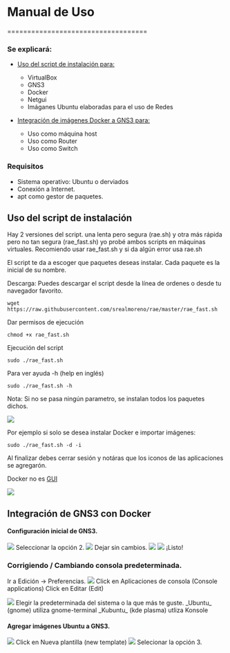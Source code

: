 # Manual de Uso
===================================

### Se explicará:
- <a href="#script"> Uso del script de instalación para: </a>
	* VirtualBox
	* GNS3
	* Docker
	* Netgui
	* Imáganes Ubuntu elaboradas para el uso de Redes

- <a href="#gns3"> Integración de imágenes Docker a GNS3 para: </a>
	* Uso como máquina host
	* Uso como Router
	* Uso como Switch

### Requisitos
* Sistema operativo: Ubuntu o derviados 
* Conexión a Internet.
* apt como gestor de paquetes.

<a name="script" id="script"></a>

## Uso del script de instalación
Hay 2 versiones del script. una lenta pero segura (rae.sh) y otra más rápida pero no tan segura (rae_fast.sh) yo probé ambos scripts en máquinas virtuales. Recomiendo usar rae_fast.sh y si da algún error usa rae.sh

El script te da a escoger que paquetes deseas instalar. Cada paquete es la inicial de su nombre.

Descarga:
Puedes descargar el script desde la línea de ordenes o desde tu navegador favorito.

```
wget https://raw.githubusercontent.com/srealmoreno/rae/master/rae_fast.sh
```

Dar permisos de ejecución
```
chmod +x rae_fast.sh
```

Ejecución del script
```
sudo ./rae_fast.sh
```

Para ver ayuda -h (help en inglés)
```
sudo ./rae_fast.sh -h
```

Nota: Si no se pasa ningún parametro, se  instalan todos los paquetes dichos.

<img src="/.assets/ejemplo_1.png"/>

Por ejemplo si solo se desea instalar Docker e importar imágenes:

```
sudo ./rae_fast.sh -d -i
```

Al finalizar debes cerrar sesión y notáras que los iconos de las aplicaciones se agregarón.

Docker no es [GUI](https://es.wikipedia.org/wiki/Interfaz_gr%C3%A1fica_de_usuario)

<img src="/.assets/ejemplo_2.png"/>

<a name="gns3" id="gns3"></a>

## Integración de GNS3 con Docker

#### Configuración inicial de GNS3.

<img src="/.assets/gns3_1.png"/>
Seleccionar la opción 2.

<img src="/.assets/gns3_2.png"/>
Dejar sin cambios.

<img src="/.assets/gns3_3.png"/>
<img src="/.assets/gns3_4.png"/>
¡Listo!

### Corrigiendo / Cambiando consola predeterminada.
Ir a Edición -> Preferencias.
<img src="/.assets/gns3_console_1.png"/>
Click en Aplicaciones de consola (Console applications)
Click en Editar (Edit)

<img src="/.assets/gns3_console_2.png"/>
Elegir la predeterminada del sistema o la que más te guste.
_Ubuntu_ (gnome) utiliza gnome-terminal
_Kubuntu_ (kde plasma) utliza Konsole

#### Agregar imágenes Ubuntu a GNS3.

<img src="/.assets/gns3_5.png"/>
Click en Nueva plantilla (new template)

<img src="/.assets/gns3_6.png"/>
Selecionar la opción 3.


